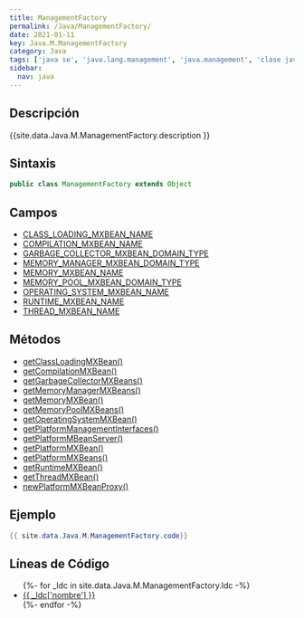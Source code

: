 ```yaml
---
title: ManagementFactory
permalink: /Java/ManagementFactory/
date: 2021-01-11
key: Java.M.ManagementFactory
category: Java
tags: ['java se', 'java.lang.management', 'java.management', 'clase java', 'Java 1.5']
sidebar: 
  nav: java
---
```


## Descripción
{{site.data.Java.M.ManagementFactory.description }}

## Sintaxis
~~~java
public class ManagementFactory extends Object
~~~

## Campos
* [CLASS_LOADING_MXBEAN_NAME](/Java/ManagementFactory/CLASS_LOADING_MXBEAN_NAME)
* [COMPILATION_MXBEAN_NAME](/Java/ManagementFactory/COMPILATION_MXBEAN_NAME)
* [GARBAGE_COLLECTOR_MXBEAN_DOMAIN_TYPE](/Java/ManagementFactory/GARBAGE_COLLECTOR_MXBEAN_DOMAIN_TYPE)
* [MEMORY_MANAGER_MXBEAN_DOMAIN_TYPE](/Java/ManagementFactory/MEMORY_MANAGER_MXBEAN_DOMAIN_TYPE)
* [MEMORY_MXBEAN_NAME](/Java/ManagementFactory/MEMORY_MXBEAN_NAME)
* [MEMORY_POOL_MXBEAN_DOMAIN_TYPE](/Java/ManagementFactory/MEMORY_POOL_MXBEAN_DOMAIN_TYPE)
* [OPERATING_SYSTEM_MXBEAN_NAME](/Java/ManagementFactory/OPERATING_SYSTEM_MXBEAN_NAME)
* [RUNTIME_MXBEAN_NAME](/Java/ManagementFactory/RUNTIME_MXBEAN_NAME)
* [THREAD_MXBEAN_NAME](/Java/ManagementFactory/THREAD_MXBEAN_NAME)

## Métodos
* [getClassLoadingMXBean()](/Java/ManagementFactory/getClassLoadingMXBean)
* [getCompilationMXBean()](/Java/ManagementFactory/getCompilationMXBean)
* [getGarbageCollectorMXBeans()](/Java/ManagementFactory/getGarbageCollectorMXBeans)
* [getMemoryManagerMXBeans()](/Java/ManagementFactory/getMemoryManagerMXBeans)
* [getMemoryMXBean()](/Java/ManagementFactory/getMemoryMXBean)
* [getMemoryPoolMXBeans()](/Java/ManagementFactory/getMemoryPoolMXBeans)
* [getOperatingSystemMXBean()](/Java/ManagementFactory/getOperatingSystemMXBean)
* [getPlatformManagementInterfaces()](/Java/ManagementFactory/getPlatformManagementInterfaces)
* [getPlatformMBeanServer()](/Java/ManagementFactory/getPlatformMBeanServer)
* [getPlatformMXBean()](/Java/ManagementFactory/getPlatformMXBean)
* [getPlatformMXBeans()](/Java/ManagementFactory/getPlatformMXBeans)
* [getRuntimeMXBean()](/Java/ManagementFactory/getRuntimeMXBean)
* [getThreadMXBean()](/Java/ManagementFactory/getThreadMXBean)
* [newPlatformMXBeanProxy()](/Java/ManagementFactory/newPlatformMXBeanProxy)

## Ejemplo
~~~java
{{ site.data.Java.M.ManagementFactory.code}}
~~~

## Líneas de Código
<ul>
{%- for _ldc in site.data.Java.M.ManagementFactory.ldc -%}
   <li>
       <a href="{{_ldc['url'] }}">{{ _ldc['nombre'] }}</a>
   </li>
{%- endfor -%}
</ul>
